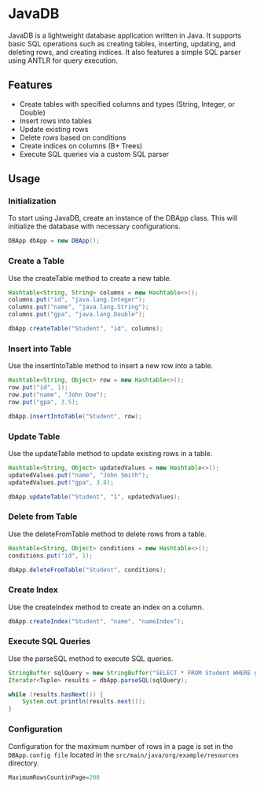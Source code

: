 # JavaDB

JavaDB is a lightweight database application written in Java. It supports basic SQL operations such as creating tables, inserting, updating, and deleting rows, and creating indices. It also features a simple SQL parser using ANTLR for query execution.

## Features

- Create tables with specified columns and types (String, Integer, or Double)
- Insert rows into tables
- Update existing rows
- Delete rows based on conditions
- Create indices on columns (B+ Trees)
- Execute SQL queries via a custom SQL parser

## Usage
### Initialization
To start using JavaDB, create an instance of the DBApp class. This will initialize the database with necessary configurations.
```java
DBApp dbApp = new DBApp();
```

### Create a Table
Use the createTable method to create a new table.
```java
Hashtable<String, String> columns = new Hashtable<>();
columns.put("id", "java.lang.Integer");
columns.put("name", "java.lang.String");
columns.put("gpa", "java.lang.Double");

dbApp.createTable("Student", "id", columns);
```

### Insert into Table
Use the insertIntoTable method to insert a new row into a table.
```java
Hashtable<String, Object> row = new Hashtable<>();
row.put("id", 1);
row.put("name", "John Doe");
row.put("gpa", 3.5);

dbApp.insertIntoTable("Student", row);
```

### Update Table
Use the updateTable method to update existing rows in a table.
```java
Hashtable<String, Object> updatedValues = new Hashtable<>();
updatedValues.put("name", "John Smith");
updatedValues.put("gpa", 3.8);

dbApp.updateTable("Student", "1", updatedValues);
```

### Delete from Table
Use the deleteFromTable method to delete rows from a table.
```java
Hashtable<String, Object> conditions = new Hashtable<>();
conditions.put("id", 1);

dbApp.deleteFromTable("Student", conditions);
```

### Create Index
Use the createIndex method to create an index on a column.
```java
dbApp.createIndex("Student", "name", "nameIndex");
```

### Execute SQL Queries
Use the parseSQL method to execute SQL queries.
```java
StringBuffer sqlQuery = new StringBuffer("SELECT * FROM Student WHERE gpa > 3.0;");
Iterator<Tuple> results = dbApp.parseSQL(sqlQuery);

while (results.hasNext()) {
    System.out.println(results.next());
}
```
### Configuration
Configuration for the maximum number of rows in a page is set in the `DBApp.config file` located in the `src/main/java/org/example/resources` directory.
```java
MaximumRowsCountinPage=200

```
